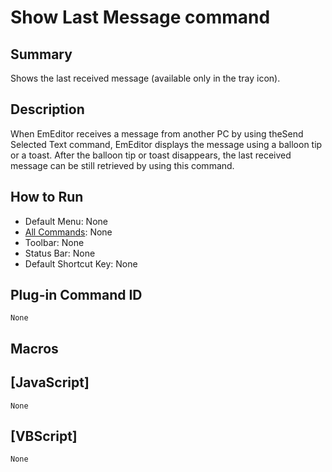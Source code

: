 # Show Last Message command

## Summary

Shows the last received message (available only in the tray icon).

## Description

When EmEditor receives a message from another PC by using theSend Selected Text command, EmEditor displays the message using a balloon tip or a toast. After the balloon tip or
toast disappears, the last received message can be still retrieved by using this command.

## How to Run

- Default Menu: None
- [All Commands](../tools/all_commands): None
- Toolbar: None
- Status Bar: None
- Default Shortcut Key: None

## Plug-in Command ID

```
None```

## Macros

## \[JavaScript\]

```
None
```

## \[VBScript\]

```
None
```
